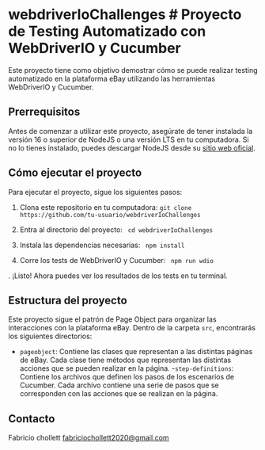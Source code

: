 # webdriverIoChallenges # Proyecto de Testing Automatizado con WebDriverIO y Cucumber

Este proyecto tiene como objetivo demostrar cómo se puede realizar testing automatizado en la plataforma eBay utilizando las herramientas WebDriverIO y Cucumber. 

## Prerrequisitos

Antes de comenzar a utilizar este proyecto, asegúrate de tener instalada la versión 16 o superior de NodeJS o una versión LTS en tu computadora. Si no lo tienes instalado, puedes descargar NodeJS desde su [sitio web oficial](https://nodejs.org).
## Cómo ejecutar el proyecto

Para ejecutar el proyecto, sigue los siguientes pasos:

1. Clona este repositorio en tu computadora: 
```git clone https://github.com/tu-usuario/webdriverIoChallenges```

2. Entra al directorio del proyecto: 
``` cd webdriverIoChallenges```

3. Instala las dependencias necesarias:
``` npm install```

4. Corre los tests de WebDriverIO y Cucumber:
``` npm run wdio```

. ¡Listo! Ahora puedes ver los resultados de los tests en tu terminal.

## Estructura del proyecto

Este proyecto sigue el patrón de Page Object para organizar las interacciones con la plataforma eBay. Dentro de la carpeta `src`, encontrarás los siguientes directorios:

- `pageobject`: Contiene las clases que representan a las distintas páginas de eBay. Cada clase tiene métodos que representan las distintas acciones que se pueden realizar en la página.
-`step-definitions`: Contiene los archivos que definen los pasos de los escenarios de Cucumber. Cada archivo contiene una serie de pasos que se corresponden con las acciones que se realizan en la página.
## Contacto
Fabricio chollett
fabriciochollett2020@gmail.com
